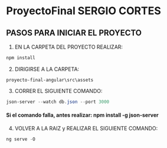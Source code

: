 # ProyectoFinal SERGIO CORTES

## PASOS PARA INICIAR EL PROYECTO

1. EN LA CARPETA DEL PROYECTO REALIZAR:

```PowerShell
npm install 
```

2. DIRIGIRSE A LA CARPETA:

```
proyecto-final-angular\src\assets
```

3. CORRER EL SIGUIENTE COMANDO:

```PowerShell
json-server --watch db.json --port 3000
```

#### Si el comando falla, antes realizar: npm install -g json-server 

4. VOLVER A LA RAIZ y REALIZAR EL SIGUIENTE COMANDO:

```PowerShell
ng serve -O
```
